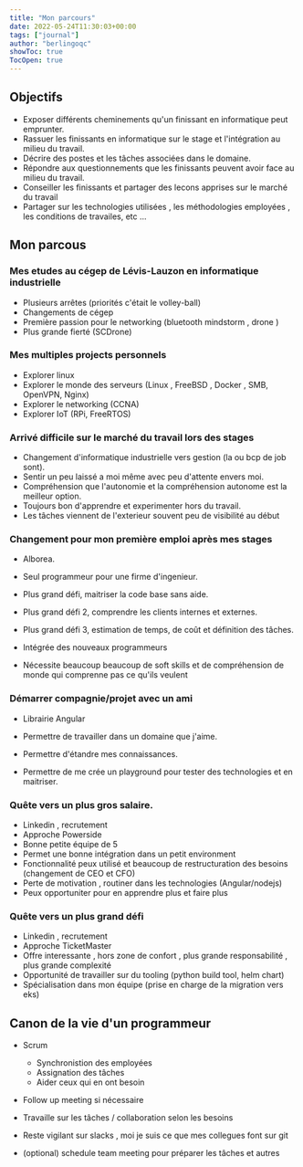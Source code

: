 ```yaml
---
title: "Mon parcours"
date: 2022-05-24T11:30:03+00:00
tags: ["journal"]
author: "berlingoqc"
showToc: true
TocOpen: true
---
```


## Objectifs

* Exposer différents cheminements qu'un finissant en informatique peut emprunter.
* Rassuer les finissants en informatique sur le stage et l'intégration au milieu du travail.
* Décrire des postes et les tâches associées dans le domaine.
* Répondre aux questionnements que les finissants peuvent avoir face au milieu du travail.
* Conseiller les finissants et partager des lecons apprises sur le marché du travail
* Partager sur les technologies utilisées , les méthodologies employées , les conditions de travailes, etc ...

## Mon parcous

### Mes etudes au cégep de Lévis-Lauzon en informatique industrielle

* Plusieurs arrêtes (priorités c'était le volley-ball)
* Changements de cégep
* Première passion pour le networking (bluetooth mindstorm , drone )
* Plus grande fierté (SCDrone)

### Mes multiples projects personnels

* Explorer linux 
* Explorer le monde des serveurs (Linux , FreeBSD , Docker , SMB, OpenVPN, Nginx)
* Explorer le networking (CCNA)
* Explorer IoT (RPi, FreeRTOS)

### Arrivé difficile sur le marché du travail lors des stages

* Changement d'informatique industrielle vers gestion (la ou bcp de job sont).
* Sentir un peu laissé a moi même avec peu d'attente envers moi.
* Compréhension que l'autonomie et la compréhension autonome est la meilleur option.
* Toujours bon d'apprendre et experimenter hors du travail.
* Les tâches viennent de l'exterieur souvent peu de visibilité au début

### Changement pour mon première emploi après mes stages

* Alborea.
* Seul programmeur pour une firme d'ingenieur.
* Plus grand défi, maitriser la code base sans aide.
* Plus grand défi 2, comprendre les clients internes et externes.
* Plus grand défi 3, estimation de temps, de coût et définition des tâches.
* Intégrée des nouveaux programmeurs

* Nécessite beaucoup beaucoup de soft skills et de compréhension de monde qui comprenne pas ce qu'ils veulent

### Démarrer compagnie/projet avec un ami

* Librairie Angular

* Permettre de travailler dans un domaine que j'aime.
* Permettre d'étandre mes connaissances.
* Permettre de me crée un playground pour tester des technologies et en maitriser.

### Quête vers un plus gros salaire.

* Linkedin , recrutement
* Approche Powerside
* Bonne petite équipe de 5
* Permet une bonne intégration dans un petit environment
* Fonctionnalité peux utilisé et beaucoup de restructuration des besoins (changement de CEO et CFO)
* Perte de motivation , routiner dans les technologies (Angular/nodejs)
* Peux opportuniter pour en apprendre plus et faire plus

### Quête vers un plus grand défi

* Linkedin , recrutement
* Approche TicketMaster
* Offre interessante , hors zone de confort , plus grande responsabilité , plus grande complexité
* Opportunité de travailler sur du tooling (python build tool, helm chart)
* Spécialisation dans mon équipe (prise en charge de la migration vers eks)


## Canon de la vie d'un programmeur

* Scrum
    * Synchronistion des employées
    * Assignation des tâches
    * Aider ceux qui en ont besoin
* Follow up meeting si nécessaire
* Travaille sur les tâches / collaboration selon les besoins
* Reste vigilant sur slacks , moi je suis ce que mes collegues font sur git

* (optional) schedule team meeting pour préparer les tâches et autres

